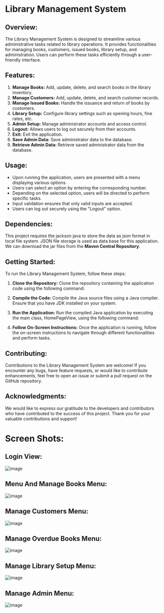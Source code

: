 # Library Management System

## Overview:
The Library Management System is designed to streamline various administrative tasks related to library operations. It provides functionalities for managing books, customers, issued books, library setup, and administration. Users can perform these tasks efficiently through a user-friendly interface.

## Features:
1. **Manage Books:** Add, update, delete, and search books in the library inventory.
2. **Manage Customers:** Add, update, delete, and search customer records.
3. **Manage Issued Books:** Handle the issuance and return of books by customers.
4. **Library Setup:** Configure library settings such as opening hours, fine rates, etc.
5. **Admin Setup:** Manage administrator accounts and access control.
6. **Logout:** Allows users to log out securely from their accounts.
7. **Exit:** Exit the application.
8. **Save Admin Data:** Save administrator data to the database.
9. **Retrieve Admin Data:** Retrieve saved administrator data from the database.

## Usage:
- Upon running the application, users are presented with a menu displaying various options.
- Users can select an option by entering the corresponding number.
- Depending on the selected option, users will be directed to perform specific tasks.
- Input validation ensures that only valid inputs are accepted.
- Users can log out securely using the "Logout" option.
## Dependencies:
This project requires the jackson java to store the data as json format in local file system. JSON file storage is used as data base for this application.
We can download the jar files from the **Maven Central Repository**.
## Getting Started:
To run the Library Management System, follow these steps:

1. **Clone the Repository:**
   Clone the repository containing the application code using the following command:

2. **Compile the Code:**
Compile the Java source files using a Java compiler. Ensure that you have JDK installed on your system.

3. **Run the Application:**
Run the compiled Java application by executing the main class, HomePageView, using the following command:

4. **Follow On-Screen Instructions:**
Once the application is running, follow the on-screen instructions to navigate through different functionalities and perform tasks.

## Contributing:
Contributions to the Library Management System are welcome! If you encounter any bugs, have feature requests, or would like to contribute enhancements, feel free to open an issue or submit a pull request on the GitHub repository.

## Acknowledgments:
We would like to express our gratitude to the developers and contributors who have contributed to the success of this project. Thank you for your valuable contributions and support!

# Screen Shots:
## Login View:
![image](https://github.com/al-ameen-dev/Console-Applications/assets/123618498/a7f0a095-5d45-4e8c-92d7-fadf98b9c312)
## Menu And Manage Books Menu:
![image](https://github.com/al-ameen-dev/Console-Applications/assets/123618498/c0e06d37-1733-4158-b782-704398292aea)
## Manage Customers Menu:
![image](https://github.com/al-ameen-dev/Console-Applications/assets/123618498/8523e2fe-2930-4a7a-b3f1-526d8fd3947e)
## Manage Overdue Books Menu:
![image](https://github.com/al-ameen-dev/Console-Applications/assets/123618498/26064dad-10db-45ba-a7c7-0ee433d2ddc6)
## Manage Library Setup Menu:
![image](https://github.com/al-ameen-dev/Console-Applications/assets/123618498/9950260e-195c-4ce0-a090-2636429eec38)
## Manage Admin Menu:
![image](https://github.com/al-ameen-dev/Console-Applications/assets/123618498/3bfb4f6a-693a-4d7f-a4d7-266d4c7765ac)




